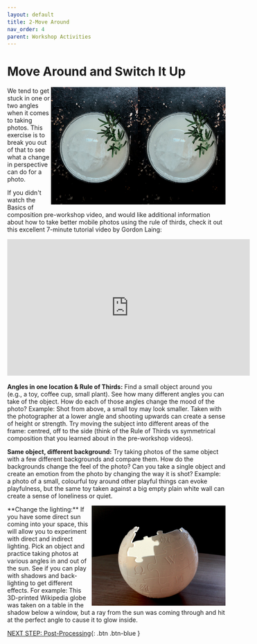 ```yaml
---
layout: default
title: 2-Move Around
nav_order: 4
parent: Workshop Activities
---
```

# Move Around and Switch It Up
<img src="images//photo-move-01.jpeg" style="float:right;width:201.6px;height:270.72px;" alt=photo examples><img src="images//photo-move-01.jpeg" style="float:right;width:201.6px;height:270.72px;" alt=photo examples> 
We tend to get stuck in one or two angles when it comes to taking photos. This exercise is to break you out of that to see what a change in perspective can do for a photo.

If you didn't watch the Basics of composition pre-workshop video, and would like additional information about how to take better mobile photos using the rule of thirds, check it out this excellent 7-minute tutorial video by Gordon Laing:<br>
<iframe width="560" height="315" src="https://www.youtube.com/embed/5MjiHl3PHqM" title="YouTube video player" frameborder="0" allow="accelerometer; autoplay; clipboard-write; encrypted-media; gyroscope; picture-in-picture" allowfullscreen></iframe>

**Angles in one location & Rule of Thirds:** Find a small object around you (e.g., a toy, coffee cup, small plant). See how many different angles you can take of the object. How do each of those angles change the mood of the photo? Example:  Shot from above, a small toy may look smaller. Taken with the photographer at a lower angle and shooting upwards can create a sense of height or strength. Try moving the subject into different areas of the frame: centred, off to the side (think of the Rule of Thirds vs symmetrical composition that you learned about in the pre-workshop videos). 

**Same object, different background:** Try taking photos of the same object with a few different backgrounds and compare them. How do the backgrounds change the feel of the photo? Can you take a single object and create an emotion from the photo by changing the way it is shot? Example: a photo of a small, colourful toy around other playful things can evoke playfulness, but the same toy taken against a big empty plain white wall can create a sense of loneliness or quiet.

<img src="images//photo-move-03.jpeg" style="float:right;width:309px;height:231px;" alt=photo examples> 
**Change the lighting:** If you have some direct sun coming into your space, this will allow you to experiment with direct and indirect lighting. Pick an object and practice taking photos at various angles in and out of the sun. See if you can play with shadows and back-lighting to get different effects. For example: This 3D-printed Wikipedia globe was taken on a table in the shadow below a window, but a ray from the sun was coming through and hit at the perfect angle to cause it to glow inside. 

[NEXT STEP: Post-Processing](post-processing.html){: .btn .btn-blue }
